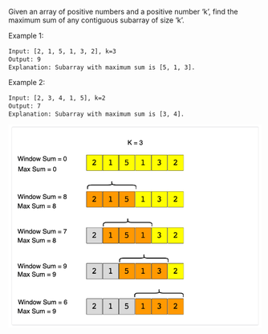 Given an array of positive numbers and a positive number ‘k’, find the maximum sum of any contiguous subarray of size ‘k’.

Example 1:
```avro protocol
Input: [2, 1, 5, 1, 3, 2], k=3
Output: 9
Explanation: Subarray with maximum sum is [5, 1, 3].
```

Example 2:

```
Input: [2, 3, 4, 1, 5], k=2 
Output: 7
Explanation: Subarray with maximum sum is [3, 4].
```

![img.png](img.png)